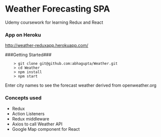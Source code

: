 # Weather Forecasting SPA

Udemy coursework for learning Redux and React

### App on Heroku
http://weather-reduxapp.herokuapp.com/

###Getting Started###

```
	> git clone git@github.com:abhagupta/Weather.git
	> cd Weather
	> npm install
	> npm start
```
Enter city names to see the forecast weather derived from openweather.org

### Concepts used

- Redux
- Action Listeners
- Redux middleware
- Axios to call Weather API
- Google Map component for React
